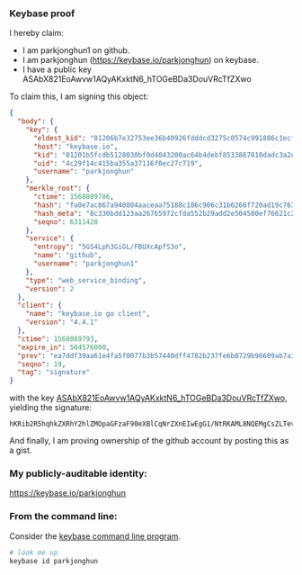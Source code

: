 ### Keybase proof

I hereby claim:

  * I am parkjonghun1 on github.
  * I am parkjonghun (https://keybase.io/parkjonghun) on keybase.
  * I have a public key ASAbX821EoAwvw1AQyAKxktN6_hTOGeBDa3DouVRcTfZXwo

To claim this, I am signing this object:

```json
{
  "body": {
    "key": {
      "eldest_kid": "01206b7e32753ee36b40926fdddcd3275c0574c991886c1ecf1be5f1ce1438e901740a",
      "host": "keybase.io",
      "kid": "01201b5fcdb5128030bf0d4043200ac64b4debf8533867810dadc3a2e5517137d95f0a",
      "uid": "4c29f14c415ba355a37116f0ec27c719",
      "username": "parkjonghun"
    },
    "merkle_root": {
      "ctime": 1568089786,
      "hash": "fa0e7ac867a940804aaceaa75188c186c906c31b6266f720ad19c763bf07e74f09bf96a0ba752133add2686b88eab7ff4c0a0d8f69fc15797830ce3cc47efd27",
      "hash_meta": "8c330bdd123aa26765972cfda552b29add2e504580ef76621c228bbc2b70b8ec",
      "seqno": 6311428
    },
    "service": {
      "entropy": "5GS4Lph3GiGL/FBUXcApfS3o",
      "name": "github",
      "username": "parkjonghun1"
    },
    "type": "web_service_binding",
    "version": 2
  },
  "client": {
    "name": "keybase.io go client",
    "version": "4.4.1"
  },
  "ctime": 1568089793,
  "expire_in": 504576000,
  "prev": "ea7ddf39aa61e4fa5f0077b3b57440dff4782b237fe6b8729b96609ab7a34df4",
  "seqno": 19,
  "tag": "signature"
}
```

with the key [ASAbX821EoAwvw1AQyAKxktN6_hTOGeBDa3DouVRcTfZXwo](https://keybase.io/parkjonghun), yielding the signature:

```
hKRib2R5hqhkZXRhY2hlZMOpaGFzaF90eXBlCqNrZXnEIwEgG1/NtRKAML8NQEMgCsZLTev4UzhngQ2tw6LlUXE32V8Kp3BheWxvYWTESpcCE8Qg6n3fOaph5PpfAHeztXRA3/R4KyN/5rhym5ZgmrejTfTEIPLBdi28qCzTgpMSommPHPgSpUJPBb9Or0NsTGwPzkwBAgHCo3NpZ8RA24bZp4+Ych5pUzVzY54wJbuqv4QiGWWwr+X1zr7JI98YS9bXmhp5a5tbQMXZSOTnf1MCGEG4cJSvvJzVWV3xAqhzaWdfdHlwZSCkaGFzaIKkdHlwZQildmFsdWXEINg33Pu6svDoZ2v0o7bbY9b4JnxsaRiXPV4ljF5lVv0Lo3RhZ80CAqd2ZXJzaW9uAQ==

```

And finally, I am proving ownership of the github account by posting this as a gist.

### My publicly-auditable identity:

https://keybase.io/parkjonghun

### From the command line:

Consider the [keybase command line program](https://keybase.io/download).

```bash
# look me up
keybase id parkjonghun
```